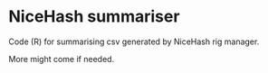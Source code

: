# NiceHash summariser
Code (R) for summarising csv generated by NiceHash rig manager.

More might come if needed.
